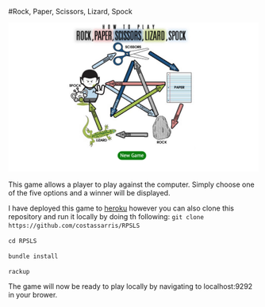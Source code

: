 #Rock, Paper, Scissors, Lizard, Spock

![ScreenShot](https://github.com/costassarris/RPSLS/blob/master/public/images/screenshot.png)

This game allows a player to play against the computer. Simply choose one of the five options and a winner will be displayed.

I have deployed this game to [heroku](http://play-rpsls.herokuapp.com) however you can also clone this repository and run it locally by doing th following:
```git clone https://github.com/costassarris/RPSLS```

```cd RPSLS```

```bundle install```

```rackup```

The game will now be ready to play locally by navigating to localhost:9292 in your brower.
